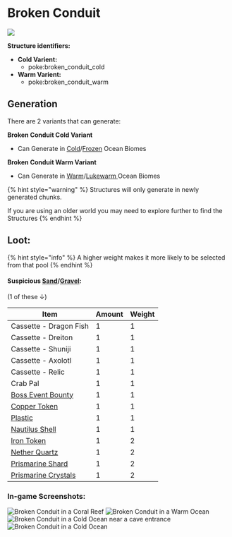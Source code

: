 # Broken Conduit

![](https://github.com/ItsMePok/PFE/assets/136857747/57094c78-7e94-4e53-9838-e60912818095)

**Structure identifiers:**

* **Cold Varient:**
  * poke:broken\_conduit\_cold
* **Warm Varient:**
  * poke:broken\_conduit\_warm

## Generation

There are 2 variants that can generate:

**Broken Conduit Cold Variant**

* Can Generate in [Cold](https://minecraft.wiki/w/Ocean#Cold\_Ocean)/[Frozen](https://minecraft.wiki/w/Ocean#Frozen\_Ocean) Ocean Biomes

**Broken Conduit Warm Variant**

* Can Generate in [Warm](https://minecraft.wiki/w/Ocean#Warm\_Ocean)/[Lukewarm ](https://minecraft.wiki/w/Ocean#Lukewarm\_Ocean)Ocean Biomes

{% hint style="warning" %}
Structures will only generate in newly generated chunks.&#x20;

If you are using an older world you may need to explore further to find the Structures
{% endhint %}



## Loot:

{% hint style="info" %}
A higher weight makes it more likely to be selected from that pool
{% endhint %}

#### **Suspicious** <img src="https://minecraft.wiki/images/Suspicious_Sand_(dusted_0)_JE1_BE1.png?651c6" alt="" data-size="line">[**Sand**](https://minecraft.wiki/w/Suspicious\_Sand)**/**<img src="https://minecraft.wiki/images/thumb/Suspicious_Gravel_BE1_(dusted_0).png/150px-Suspicious_Gravel_BE1_(dusted_0).png?ff854" alt="" data-size="line">[**Gravel**](https://minecraft.wiki/w/Suspicious\_Gravel)**:**

(1 of these ↓)

| Item                                                                                                                                                                             | Amount | Weight |
| -------------------------------------------------------------------------------------------------------------------------------------------------------------------------------- | ------ | ------ |
| Cassette - Dragon Fish                                                                                                                                                           | 1      | 1      |
| Cassette - Dreiton                                                                                                                                                               | 1      | 1      |
| Cassette - Shuniji                                                                                                                                                               | 1      | 1      |
| Cassette - Axolotl                                                                                                                                                               | 1      | 1      |
| Cassette - Relic                                                                                                                                                                 | 1      | 1      |
| Crab Pal                                                                                                                                                                         | 1      | 1      |
| [<img src="https://github.com/ItsMePok/PFE/assets/136857747/96e32df1-7683-45df-b3c1-b3f9626231ed" alt="" data-size="line">Boss Event Bounty](../items/misc/boss-event-bounty.md) | 1      | 1      |
| [<img src="https://github.com/ItsMePok/PFE/assets/136857747/1c78ba2a-4a5b-4b7b-83ff-ed21aa75ebd8" alt="" data-size="line">Copper Token](../items/tokens/copper-token.md)         | 1      | 1      |
| [<img src="https://github.com/user-attachments/assets/ef6c978f-76ec-48e4-aa89-29c2d98f4624" alt="" data-size="line">Plastic](../items/crafting-components/plastic.md)            | 1      | 1      |
| [<img src="https://minecraft.wiki/images/Nautilus_Shell_JE1_BE2.png?d43a1" alt="" data-size="line">Nautilus Shell](https://minecraft.wiki/w/Nautilus\_Shell)                     | 1      | 1      |
| [<img src="https://github.com/ItsMePok/PFE/assets/136857747/aa3d5a31-9866-4bd1-bc09-ba7fa6775f7e" alt="" data-size="line">Iron Token](../items/tokens/iron-token.md)             | 1      | 2      |
| [<img src="https://minecraft.wiki/images/Nether_Quartz_JE2_BE2.png?d0049" alt="" data-size="line">Nether Quartz](https://minecraft.wiki/w/Nether\_Quartz)                        | 1      | 2      |
| [<img src="https://minecraft.wiki/images/Prismarine_Shard_JE2_BE2.png?ef03b" alt="" data-size="line">Prismarine Shard](https://minecraft.wiki/w/Prismarine\_Shard)               | 1      | 2      |
| [<img src="https://minecraft.wiki/images/Prismarine_Crystals_JE2_BE2.png?8d8af" alt="" data-size="line">Prismarine Crystals](https://minecraft.wiki/w/Prismarine\_Crystals)      | 1      | 2      |

### In-game Screenshots:

![Broken Conduit in a Coral Reef](https://github.com/ItsMePok/PFE/assets/136857747/bf33272c-1493-4941-bb4b-f54f029e8dbf) ![Broken Conduit in a Warm Ocean](https://github.com/ItsMePok/PFE/assets/136857747/d6e475d6-1e94-4ee6-8566-c08d83927195) ![Broken Conduit in a Cold Ocean near a cave entrance](https://github.com/ItsMePok/PFE/assets/136857747/cbe2be3e-ec38-41ae-9f79-d2e1b8376bb0) ![Broken Conduit in a Cold Ocean](https://github.com/ItsMePok/PFE/assets/136857747/1f2de30b-5766-4cc6-9a47-335fa3b32a4f)

